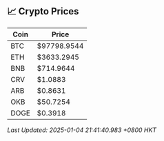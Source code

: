 ## 📈 Crypto Prices

| Coin | Price |
| ---- | ----- |
| BTC | $97798.9544 |
| ETH | $3633.2945 |
| BNB | $714.9644 |
| CRV | $1.0883 |
| ARB | $0.8631 |
| OKB | $50.7254 |
| DOGE | $0.3918 |

_Last Updated: 2025-01-04 21:41:40.983 +0800 HKT_